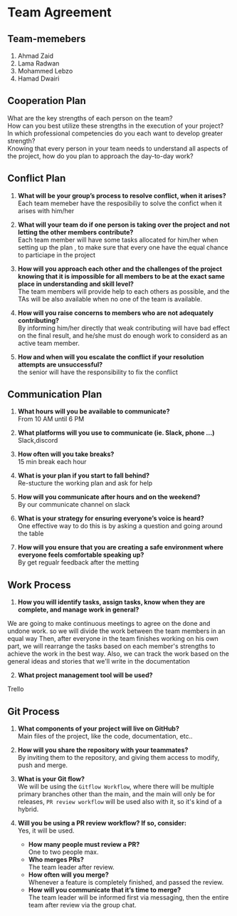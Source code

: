 # Team Agreement

## Team-memebers

1. Ahmad Zaid
2. Lama Radwan
3. Mohammed Lebzo
4. Hamad Dwairi

## **Cooperation Plan**

What are the key strengths of each person on the team?  
How can you best utilize these strengths in the execution of your project?  
In which professional competencies do you each want to develop greater strength?  
Knowing that every person in your team needs to understand all aspects of the project, how do you plan to approach the day-to-day work?

## **Conflict Plan**

1. **What will be your group’s process to resolve conflict, when it arises?**
   Each team memeber have the resposibiliy to solve the confict when it arises with him/her

2. **What will your team do if one person is taking over the project and not letting the other members contribute?**  
   Each team member will have some tasks allocated for him/her when setting up the plan , to make sure that every one have the equal chance to particiape in the project

3. **How will you approach each other and the challenges of the project knowing that it is impossible for all members to be at the exact same place in understanding and skill level?**  
   The team members will provide help to each others as possible, and the TAs will be also available when no one of the team is available.

4. **How will you raise concerns to members who are not adequately contributing?**  
   By informing him/her directly that weak contributing will have bad effect on the final result, and he/she must do enough work to considerd as an active team member.

5. **How and when will you escalate the conflict if your resolution attempts are unsuccessful?**  
   the senior will have the responsibility to fix the conflict

## **Communication Plan**

1. **What hours will you be available to communicate?**  
   From 10 AM until 6 PM

2. **What platforms will you use to communicate (ie. Slack, phone …)**  
   Slack,discord

3. **How often will you take breaks?**  
   15 min break each hour
4. **What is your plan if you start to fall behind?**  
   Re-stucture the working plan and ask for help
5. **How will you communicate after hours and on the weekend?**  
   By our communicate channel on slack
6. **What is your strategy for ensuring everyone’s voice is heard?**  
One effective way to do this is by asking a question and going around the table

7. **How will you ensure that you are creating a safe environment where everyone feels comfortable speaking up?**  
   By get regualr feedback after the metting

## **Work Process**

1. **How you will identify tasks, assign tasks, know when they are complete, and manage work in general?**

We are going to make continuous meetings to agree on the done and undone work. so we will divide the work between the team members in an equal way
Then, after everyone in the team finishes working on his own part, we will rearrange the tasks based on each member's strengths to achieve the work in the
best way.
Also, we can track the work based on the general ideas and stories that we'll write in the documentation

2. **What project management tool will be used?** 

Trello

## **Git Process**

1. **What components of your project will live on GitHub?**    
   Main files of the project, like the code, documentation, etc..

2. **How will you share the repository with your teammates?**     
   By inviting them to the repository, and giving them access to modify, push and merge.

3. **What is your Git flow?**    
   We will be using the `Gitflow Workflow`, where there will be multiple primary branches other than the main, and the main will only be for releases, `PR review workflow` will be used also with it, so it's kind of a hybrid.
4. **Will you be using a PR review workflow? If so, consider:**      
   Yes, it will be used.
   - **How many people must review a PR?**      
      One to two people max.
   - **Who merges PRs?**      
      The team leader after review.
   - **How often will you merge?**     
      Whenever a feature is completely finished, and passed the review.
   - **How will you communicate that it’s time to merge?**     
      The team leader will be informed first via messaging, then the entire team after review via the group chat.
